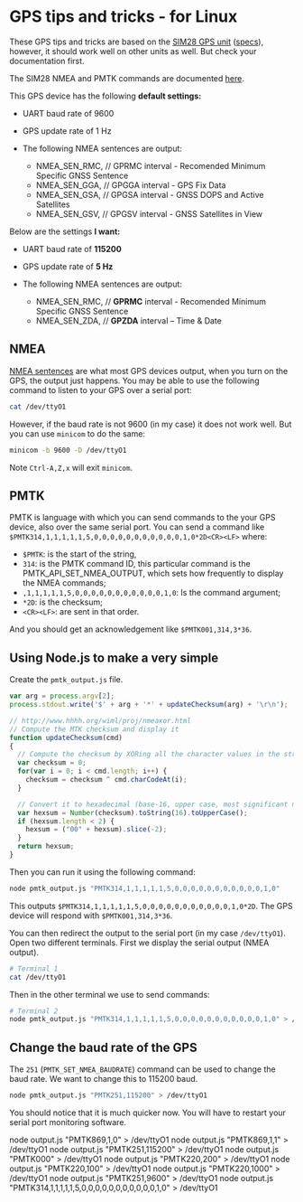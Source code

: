 # GPS tips and tricks - for Linux

These GPS tips and tricks are based on the [SIM28 GPS unit](http://www.simcom.eu/index.php?m=termekek&prime=1&sub=2&id=0000000244) ([specs](http://www.simcom.eu/media/files/SIM28%20Specification_V1208.pdf)), however, it should work well on other units as well.  But check your documentation first.

The SIM28 NMEA and PMTK commands are documented [here](http://www.vis-plus.ee/pdf/SIM28@SIM68R@SIM68V_NMEA_Messages_Specification_V1.01.pdf).

This GPS device has the following **default settings:**

 - UART baud rate of 9600
 - GPS update rate of 1 Hz
 - The following NMEA sentences are output:
 
      - NMEA_SEN_RMC, // GPRMC interval - Recomended Minimum Specific GNSS Sentence
      - NMEA_SEN_GGA, // GPGGA interval - GPS Fix Data
      - NMEA_SEN_GSA, // GPGSA interval - GNSS DOPS and Active Satellites
      - NMEA_SEN_GSV, // GPGSV interval - GNSS Satellites in View

Below are the settings **I want:**
 - UART baud rate of **115200**
 - GPS update rate of **5 Hz**
 - The following NMEA sentences are output:
 
      - NMEA_SEN_RMC, // **GPRMC** interval - Recomended Minimum Specific GNSS Sentence
      - NMEA_SEN_ZDA, // **GPZDA** interval – Time & Date

## NMEA

[NMEA sentences](http://www.gpsinformation.org/dale/nmea.htm) are what most GPS devices output, when you turn on the GPS, the output just happens.  You may be able to use the following command to listen to your GPS over a serial port:

```sh
cat /dev/ttyO1
```

However, if the baud rate is not 9600 (in my case) it does not work well.  But you can use `minicom` to do the same:

```sh
minicom -b 9600 -D /dev/ttyO1
```

Note `Ctrl-A,Z,x` will exit `minicom`.

## PMTK

PMTK is language with which you can send commands to the your GPS device, also over the same serial port.  You can send  a command like `$PMTK314,1,1,1,1,1,5,0,0,0,0,0,0,0,0,0,0,0,1,0*2D<CR><LF>` 
where:
 -  `$PMTK`: is the start of the string,
 -  `314`: is the PMTK command ID, this particular command is the PMTK_API_SET_NMEA_OUTPUT, which sets how frequently to display the NMEA commands;
 -  `,1,1,1,1,1,5,0,0,0,0,0,0,0,0,0,0,0,1,0`: Is the command argument;
 -  `*2D`: is the checksum;
 -  `<CR><LF>`: are sent in that order.

And you should get an acknowledgement like `$PMTK001,314,3*36`.

## Using Node.js to make a very simple 

Create the `pmtk_output.js` file.

```JavaScript
var arg = process.argv[2];
process.stdout.write('$' + arg + '*' + updateChecksum(arg) + '\r\n');

// http://www.hhhh.org/wiml/proj/nmeaxor.html
// Compute the MTK checksum and display it
function updateChecksum(cmd)
{
  // Compute the checksum by XORing all the character values in the string.
  var checksum = 0;
  for(var i = 0; i < cmd.length; i++) {
    checksum = checksum ^ cmd.charCodeAt(i);
  }

  // Convert it to hexadecimal (base-16, upper case, most significant nybble first).
  var hexsum = Number(checksum).toString(16).toUpperCase();
  if (hexsum.length < 2) {
    hexsum = ("00" + hexsum).slice(-2);
  }
  return hexsum;
}
```

Then you can run it using the following command:

```sh
node pmtk_output.js "PMTK314,1,1,1,1,1,5,0,0,0,0,0,0,0,0,0,0,0,1,0"
```

This outputs `$PMTK314,1,1,1,1,1,5,0,0,0,0,0,0,0,0,0,0,0,1,0*2D`.  The GPS device will respond with `$PMTK001,314,3*36`.


You can then redirect the output to the serial port (in my case `/dev/ttyO1`).  Open two different terminals.  First we display the serial output (NMEA output).

```sh
# Terminal 1
cat /dev/ttyO1
```

Then in the other terminal we use to send commands:

```sh
# Terminal 2
node pmtk_output.js "PMTK314,1,1,1,1,1,5,0,0,0,0,0,0,0,0,0,0,0,1,0" > /dev/ttyO1
```

## Change the baud rate of the GPS

The `251` (`PMTK_SET_NMEA_BAUDRATE`) command can be used to change the baud rate.  We want to change this to 115200 baud.

```sh
node pmtk_output.js "PMTK251,115200" > /dev/ttyO1
```

You should notice that it is much quicker now.  You will have to restart your serial port monitoring software.

node output.js "PMTK869,1,0" > /dev/ttyO1
node output.js "PMTK869,1,1" > /dev/ttyO1
node output.js "PMTK251,115200" > /dev/ttyO1
node output.js "PMTK000" > /dev/ttyO1
node output.js "PMTK220,200" > /dev/ttyO1
node output.js "PMTK220,100" > /dev/ttyO1
node output.js "PMTK220,1000" > /dev/ttyO1
node output.js "PMTK251,9600" > /dev/ttyO1
node output.js "PMTK314,1,1,1,1,1,5,0,0,0,0,0,0,0,0,0,0,0,1,0" > /dev/ttyO1



